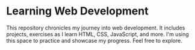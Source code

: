 # Learning Web Development
This repository chronicles my journey into web development. It includes projects, exercises as I learn HTML, CSS, JavaScript, and more. I'm using this space to practice and showcase my progress. Feel free to explore.
